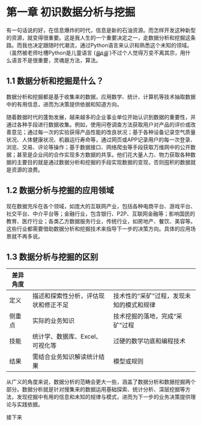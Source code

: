 # 第一章	初识数据分析与挖掘

​        有一句话说的好，在信息爆炸的时代，信息是新的石油资源。而怎样开发这种新型的资源，就变得很重要。这是我人生的一个重要决定之一，走数据分析和挖掘这条路。而我也决定跟随时代潮流，通过Python语言来认识和熟悉这个未知的领域。（虽然被老师吐槽Python是儿童语言   (இдஇ`)不过个人觉得万变不离其宗，用什么语言不是很重要，灵魂是方法，算法。

## 1.1	数据分析和挖掘是什么？

​        数据分析和挖掘都是基于收集来的数据，应用数学、统计、计算机等技术抽取数据中的有用信息，进而为决策提供依据和知道方向。

​        随着数据时代的蓬勃发展，越来越多的企业事业单位开始认识到数据的重要性，并通过各种手段进行数据收集。例如，使用问卷调查方法获取用户对产品的评价或改善意见；通过每一次的实验获得产品性能的改良状况；基于各种设备记录空气质量状况、人体健康状况、机器运行寿命等，通过网页或APP记录用户的每一次登录、浏览、交易、评论等操作；基于数据接口、网络爬虫等手段获取万维网中的公开数据；甚至是企业间的合作实现多方数据的共享。他们花大量人力、物力获取各种数据的主要目的就是通过数据分析和挖掘的手段实现数据的变现，否则囤积的数据就是资源的浪费。 

##    1.2	数据分析与挖掘的应用领域

​        现在数据充斥在各个领域，如庞大的互联网产业，包括各种电商平台、游戏平台、社交平台、中介平台等；金融行业，包含银行、P2P、互联网金融等；影响国民的教育、医疗行业；各类乙方数据服务行业，传统行业，如房地产、餐饮、美容等。这些行业都需要借助数据分析和挖掘技术来指导下一步的决策方向。具体的应用场景就不再多说。

## 1.3	数据分析与挖掘的区别

| 差异角度 |                                      |                                          |
| -------- | ------------------------------------ | ---------------------------------------- |
| 定义     | 描述和探索性分析，评估现状和修正不足 | 技术性的“采矿”过程，发现未知的模式和规律 |
| 侧重点   | 实际的业务知识                       | 技术挖掘的落地，完成“采矿”过程           |
| 技能     | 统计学、数据库、Excel、可视化等      | 过硬的数学功底和编程技术                 |
| 结果     | 需结合业务知识解读统计结果           | 模型或规则                               |

​        从广义的角度来说，数据分析的范畴会更大一些，涵盖了数据分析和数据挖掘两个部分。数据分析就是针对搜集来的数据运用基础探索、统计分析、深层挖掘等方法，发现挖掘中有用的信息和未知的规律与模式，进而为下一步的业务决策提供理论与实践依据。

接下来
